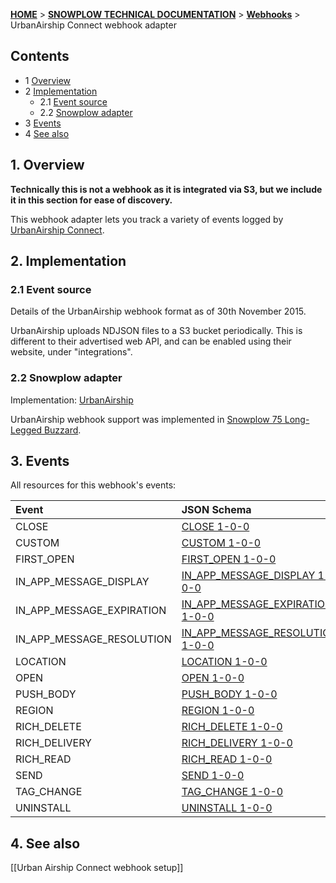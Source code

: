 <a name="top" />

[**HOME**](Home) > [**SNOWPLOW TECHNICAL DOCUMENTATION**](Snowplow-technical-documentation) > [**Webhooks**](Webhooks) > UrbanAirship Connect webhook adapter

## Contents

- 1 [Overview](#overview)
- 2 [Implementation](#implementation)
  - 2.1 [Event source](#source)
  - 2.2 [Snowplow adapter](#adapter)
- 3 [Events](#events)
- 4 [See also](#see-also)

<a name="overview" />

## 1. Overview

**Technically this is not a webhook as it is integrated via S3, but we include it in this section for ease of discovery.**

This webhook adapter lets you track a variety of events logged by [UrbanAirship  Connect][urbanairship-website].

<a name="implementation" />

## 2. Implementation

<a name="source" />

### 2.1 Event source

Details of the UrbanAirship webhook format as of 30th November 2015.

UrbanAirship uploads NDJSON files to a S3 bucket periodically. This is different to their advertised web API, and can be enabled using their website, under "integrations".

<a name="adapter" />

### 2.2 Snowplow adapter

Implementation: [UrbanAirship][UrbanAirship-adapter]

UrbanAirship webhook support was implemented in [Snowplow 75 Long-Legged Buzzard][snowplow-release].

<a name="events" />

## 3. Events

All resources for this webhook's events:

| **Event**                   | **JSON Schema**                                                             | **JSON Paths**                                                           | **Redshift Table**                                                                  |
|:----------------------------|:----------------------------------------------------------------------------|:-------------------------------------------------------------------------|:------------------------------------------------------------------------------------|
| CLOSE                       | [CLOSE 1-0-0][close-json-schema]                                           | [close_1.json][close-json-paths]                                        | [com_urbanairship_close_1.sql][close-sql]                                          |
| CUSTOM                      | [CUSTOM 1-0-0][custom-json-schema]                                         | [custom_1.json][custom-json-paths]                                      | [com_urbanairship_custom_1.sql][custom-sql]                                        |
| FIRST_OPEN                  | [FIRST_OPEN 1-0-0][first_open-json-schema]                                 | [first_open_1.json][first_open-json-paths]                              | [com_urbanairship_first_open_1.sql][first_open-sql]                                |
| IN_APP_MESSAGE_DISPLAY      | [IN_APP_MESSAGE_DISPLAY 1-0-0][in_app_message_display-json-schema]         | [in_app_message_display_1.json][in_app_message_display-json-paths]      | [com_urbanairship_in_app_message_display_1.sql][in_app_message_display-sql]        |
| IN_APP_MESSAGE_EXPIRATION   | [IN_APP_MESSAGE_EXPIRATION 1-0-0][in_app_message_expiration-json-schema]   | [in_app_message_expiration_1.json][in_app_message_expiration-json-paths]| [com_urbanairship_in_app_message_expiration_1.sql][in_app_message_expiration-sql]  |
| IN_APP_MESSAGE_RESOLUTION   | [IN_APP_MESSAGE_RESOLUTION 1-0-0][in_app_message_resolution-json-schema]   | [in_app_message_resolution_1.json][in_app_message_resolution-json-paths]| [com_urbanairship_in_app_message_resolution_1.sql][in_app_message_resolution-sql]  |
| LOCATION                    | [LOCATION 1-0-0][location-json-schema]                                     | [location_1.json][location-json-paths]                                  | [com_urbanairship_location_1.sql][location-sql]                                    |
| OPEN                        | [OPEN 1-0-0][open-json-schema]                                             | [open_1.json][open-json-paths]                                          | [com_urbanairship_open_1.sql][open-sql]                                            |
| PUSH_BODY                   | [PUSH_BODY 1-0-0][push_body-json-schema]                                   | [push_body_1.json][push_body-json-paths]                                | [com_urbanairship_push_body_1.sql][push_body-sql]                                  |
| REGION                      | [REGION 1-0-0][region-json-schema]                                         | [region_1.json][region-json-paths]                                      | [com_urbanairship_region_1.sql][region-sql]                                        |
| RICH_DELETE                 | [RICH_DELETE 1-0-0][rich_delete-json-schema]                               | [rich_delete_1.json][rich_delete-json-paths]                            | [com_urbanairship_rich_delete_1.sql][rich_delete-sql]                              |
| RICH_DELIVERY               | [RICH_DELIVERY 1-0-0][rich_delivery-json-schema]                           | [rich_delivery_1.json][rich_delivery-json-paths]                        | [com_urbanairship_rich_delivery_1.sql][rich_delivery-sql]                          |
| RICH_READ                   | [RICH_READ 1-0-0][rich_read-json-schema]                                   | [rich_read_1.json][rich_read-json-paths]                                | [com_urbanairship_rich_read_1.sql][rich_read-sql]                                  |
| SEND                        | [SEND 1-0-0][send-json-schema]                                             | [send_1.json][send-json-paths]                                          | [com_urbanairship_send_1.sql][send-sql]                                            |
| TAG_CHANGE                  | [TAG_CHANGE 1-0-0][tag_change-json-schema]                                 | [tag_change_1.json][tag_change-json-paths]                              | [com_urbanairship_tag_change_1.sql][tag_change-sql]                                |
| UNINSTALL                   | [UNINSTALL 1-0-0][uninstall-json-schema]                                   | [uninstall_1.json][uninstall-json-paths]                                | [com_urbanairship_uninstall_1.sql][uninstall-sql]                                  |


<a name="see-also" />

## 4. See also

[[Urban Airship Connect webhook setup]]

[urbanairship-website]: http://https://www.urbanairship.com/

[UrbanAirship-adapter]: https://github.com/snowplow/snowplow/blob/master/3-enrich/scala-common-enrich/src/main/scala/com.snowplowanalytics.snowplow.enrich/common/adapters/registry/UrbanAirshipAdapter.scala
[snowplow-release]: http://snowplowanalytics.com/blog/2015/12/04/snowplow-r75-long-legged-buzzard-released

[close-json-paths]: https://github.com/snowplow/iglu-central/blob/master/jsonpaths/com.urbanairship.connect/close_1.json
[close-json-schema]: https://github.com/snowplow/iglu-central/tree/master/schemas/com.urbanairship.connect/close/jsonschema/1-0-0
[close-sql]: https://github.com/snowplow/iglu-central/blob/master/sql/com.urbanairship.connect/close_1.sql

[custom-json-schema]: https://github.com/snowplow/iglu-central/tree/master/schemas/com.urbanairship.connect/custom/jsonschema/1-0-0
[custom-json-paths]: https://github.com/snowplow/iglu-central/blob/master/jsonpaths/com.urbanairship.connect/custom_1.json
[custom-sql]: https://github.com/snowplow/iglu-central/blob/master/sql/com.urbanairship.connect/custom_1.sql

[first_open-json-schema]: https://github.com/snowplow/iglu-central/tree/master/schemas/com.urbanairship.connect/first_open/jsonschema/1-0-0
[first_open-json-paths]: https://github.com/snowplow/iglu-central/blob/master/jsonpaths/com.urbanairship.connect/first_open_1.json
[first_open-sql]: https://github.com/snowplow/iglu-central/blob/master/sql/com.urbanairship.connect/first_open_1.sql

[in_app_message_display-json-schema]: https://github.com/snowplow/iglu-central/tree/master/schemas/com.urbanairship.connect/in_app_message_display/jsonschema/1-0-0
[in_app_message_display-json-paths]: https://github.com/snowplow/iglu-central/blob/master/jsonpaths/com.urbanairship.connect/in_app_message_display_1.json
[in_app_message_display-sql]: https://github.com/snowplow/iglu-central/blob/master/sql/com.urbanairship.connect/in_app_message_display_1.sql

[in_app_message_expiration-json-schema]: https://github.com/snowplow/iglu-central/tree/master/schemas/com.urbanairship.connect/in_app_message_expiration/jsonschema/1-0-0
[in_app_message_expiration-json-paths]: https://github.com/snowplow/iglu-central/blob/master/jsonpaths/com.urbanairship.connect/in_app_message_expiration_1.json
[in_app_message_expiration-sql]: https://github.com/snowplow/iglu-central/blob/master/sql/com.urbanairship.connect/in_app_message_expiration_1.sql

[in_app_message_resolution-json-schema]: https://github.com/snowplow/iglu-central/tree/master/schemas/com.urbanairship.connect/in_app_message_resolution/jsonschema/1-0-0
[in_app_message_resolution-json-paths]: https://github.com/snowplow/iglu-central/blob/master/jsonpaths/com.urbanairship.connect/in_app_message_resolution_1.json
[in_app_message_resolution-sql]: https://github.com/snowplow/iglu-central/blob/master/sql/com.urbanairship.connect/in_app_message_resolution_1.sql

[location-json-schema]: https://github.com/snowplow/iglu-central/tree/master/schemas/com.urbanairship.connect/location/jsonschema/1-0-0
[location-json-paths]: https://github.com/snowplow/iglu-central/blob/master/jsonpaths/com.urbanairship.connect/location_1.json
[location-sql]: https://github.com/snowplow/iglu-central/blob/master/sql/com.urbanairship.connect/location_1.sql

[open-json-schema]: https://github.com/snowplow/iglu-central/tree/master/schemas/com.urbanairship.connect/open/jsonschema/1-0-0
[open-json-paths]: https://github.com/snowplow/iglu-central/blob/master/jsonpaths/com.urbanairship.connect/open_1.json
[open-sql]: https://github.com/snowplow/iglu-central/blob/master/sql/com.urbanairship.connect/open_1.sql

[push_body-json-schema]: https://github.com/snowplow/iglu-central/tree/master/schemas/com.urbanairship.connect/push_body/jsonschema/1-0-0
[push_body-json-paths]: https://github.com/snowplow/iglu-central/blob/master/jsonpaths/com.urbanairship.connect/push_body_1.json
[push_body-sql]: https://github.com/snowplow/iglu-central/blob/master/sql/com.urbanairship.connect/push_body_1.sql

[region-json-schema]: https://github.com/snowplow/iglu-central/tree/master/schemas/com.urbanairship.connect/region/jsonschema/1-0-0
[region-json-paths]: https://github.com/snowplow/iglu-central/blob/master/jsonpaths/com.urbanairship.connect/region_1.json
[region-sql]: https://github.com/snowplow/iglu-central/blob/master/sql/com.urbanairship.connect/region_1.sql

[rich_delete-json-schema]: https://github.com/snowplow/iglu-central/tree/master/schemas/com.urbanairship.connect/rich_delete/jsonschema/1-0-0
[rich_delete-json-paths]: https://github.com/snowplow/iglu-central/blob/master/jsonpaths/com.urbanairship.connect/rich_delete_1.json
[rich_delete-sql]: https://github.com/snowplow/iglu-central/blob/master/sql/com.urbanairship.connect/rich_delete_1.sql

[rich_delivery-json-schema]: https://github.com/snowplow/iglu-central/tree/master/schemas/com.urbanairship.connect/rich_delivery/jsonschema/1-0-0
[rich_delivery-json-paths]: https://github.com/snowplow/iglu-central/blob/master/jsonpaths/com.urbanairship.connect/rich_delivery_1.json
[rich_delivery-sql]: https://github.com/snowplow/iglu-central/blob/master/sql/com.urbanairship.connect/rich_delivery_1.sql

[rich_read-json-schema]: https://github.com/snowplow/iglu-central/tree/master/schemas/com.urbanairship.connect/rich_read/jsonschema/1-0-0
[rich_read-json-paths]: https://github.com/snowplow/iglu-central/blob/master/jsonpaths/com.urbanairship.connect/rich_read_1.json
[rich_read-sql]: https://github.com/snowplow/iglu-central/blob/master/sql/com.urbanairship.connect/rich_read_1.sql

[send-json-schema]: https://github.com/snowplow/iglu-central/tree/master/schemas/com.urbanairship.connect/send/jsonschema/1-0-0
[send-json-paths]: https://github.com/snowplow/iglu-central/blob/master/jsonpaths/com.urbanairship.connect/send_1.json
[send-sql]: https://github.com/snowplow/iglu-central/blob/master/sql/com.urbanairship.connect/send_1.sql

[tag_change-json-schema]: https://github.com/snowplow/iglu-central/tree/master/schemas/com.urbanairship.connect/tag_change/jsonschema/1-0-0
[tag_change-json-paths]: https://github.com/snowplow/iglu-central/blob/master/jsonpaths/com.urbanairship.connect/tag_change_1.json
[tag_change-sql]: https://github.com/snowplow/iglu-central/blob/master/sql/com.urbanairship.connect/tag_change_1.sql

[uninstall-json-schema]: https://github.com/snowplow/iglu-central/tree/master/schemas/com.urbanairship.connect/uninstall/jsonschema/1-0-0
[uninstall-json-paths]: https://github.com/snowplow/iglu-central/blob/master/jsonpaths/com.urbanairship.connect/uninstall_1.json
[uninstall-sql]: https://github.com/snowplow/iglu-central/blob/master/sql/com.urbanairship.connect/uninstall_1.sql
